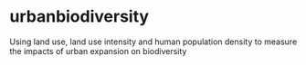 # urbanbiodiversity
Using land use, land use intensity and human population density to measure the impacts of urban expansion on biodiversity 
